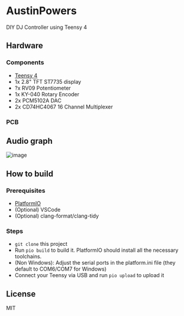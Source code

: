 # AustinPowers
DIY DJ Controller using Teensy 4


## Hardware

### Components

- [Teensy 4](https://www.pjrc.com/store/teensy40.html)
- 1x 2.8" TFT ST7735 display 
- ?x RV09 Potentiometer
- 1x KY-040 Rotary Encoder
- 2x PCM5102A DAC
- 2x CD74HC4067 16 Channel Multiplexer

### PCB


## Audio graph

![image](https://user-images.githubusercontent.com/4670166/233420917-e2d9170a-85c3-41b4-a970-76382f0f7341.png)


## How to build

### Prerequisites
- [PlatformIO](https://platformio.org/)
- (Optional) VSCode
- (Optional) clang-format/clang-tidy

### Steps

- `git clone` this project
- Run `pio build` to build it. PlatformIO should install all the necessary toolchains.
- (Non Windows): Adjust the serial ports in the platform.ini file (they default to COM6/COM7 for Windows)
- Connect your Teensy via USB and run `pio upload` to upload it


## License 

MIT
